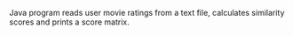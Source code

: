 Java program reads user movie ratings from a text file, calculates similarity scores and prints a score matrix.
